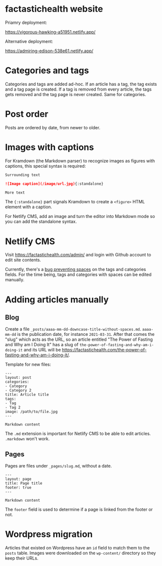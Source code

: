 # factastichealth website

Priamry deployment:

https://vigorous-hawking-a51951.netlify.app/

Alternative deployment:

https://admiring-edison-538e61.netlify.app/

# Categories and tags

Categories and tags are added ad-hoc.  If an article has a tag, the tag
exists and a tag page is created.  If a tag is removed from every
article, the tags gets removed and the tag page is never created.  Same
for categories.

# Post order

Posts are ordered by date, from newer to older.

# Images with captions

For Kramdown (the Markdown parser) to recognize images as figures with
captions, this special syntax is required:

```markdown
Surrounding text

![Image caption](/image/url.jpg){:standalone}

More text

```

The `{:standalone}` part signals Kramdown to create a `<figure>` HTML
element with a caption.

For Netlify CMS, add an image and turn the editor into Markdown mode so
you can add the standalone syntax.



# Netlify CMS

Visit https://factastichealth.com/admin/ and login with Github account
to edit site contents.

Currently, there's a [bug preventing
spaces](https://github.com/netlify/netlify-cms/issues/4646) on the tags
and categories fields.  For the time being, tags and categories with
spaces can be edited manually.

# Adding articles manually

## Blog

Create a file `_posts/aaaa-mm-dd-downcase-title-without-spaces.md`.
`aaaa-mm-dd` is the publication date, for instance `2021-03-31`.  After
that comes the "slug" which acts as the URL, so an article entitled "The
Power of Fasting and Why am I Doing It" has a slug of
`the-power-of-fasting-and-why-am-i-doing-it` and its URL will be
https://factastichealth.com/the-power-of-fasting-and-why-am-i-doing-it/.

Template for new files:

```
---
layout: post
categories:
- Category
- Category 2
title: Article title
tags:
- Tag
- Tag 2
image: /path/to/file.jpg
---

Markdown content
```

The `.md` extension is important for Netlify CMS to be able to edit
articles.  `.markdown` won't work.

## Pages

Pages are files under `_pages/slug.md`, without a date.

```
---
layout: page
title: Page title
footer: true
---

Markdown content
```

The `footer` field is used to determine if a page is linked from the
footer or not.

# Wordpress migration

Articles that existed on Wordpress have an `id` field to match them to
the `posts` table.  Images were downloaded on the `wp-content/`
directory so they keep their URLs.
